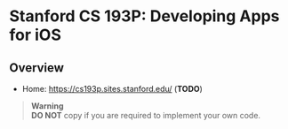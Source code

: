 # Stanford CS 193P: Developing Apps for iOS

## Overview
- Home: https://cs193p.sites.stanford.edu/ (**TODO**)
> **Warning**  
> **DO NOT** copy if you are required to implement your own code.
